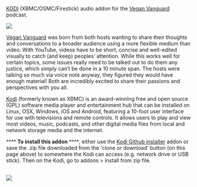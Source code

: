 <a href="kodi.tv">KODI<a> (XBMC/OSMC/Firestick) audio addon for the <a href="https://veganvanguardpodcast.com/">Vegan Vanguard</a> podcast.<br>

<img src="http://veganvanguardpodcast.com/wp-content/uploads/powerpress/vegan_(3).png"><br>

<a href="https://veganvanguardpodcast.com/">Vegan Vanguard</a> was born from both hosts wanting to share their thoughts and conversations to a broader audience using a more flexible medium than video. With YouTube, videos have to be short, concise and well-edited visually to catch (and keep) peoples’ attention. While this works well for certain topics, some issues really need to be talked out to do them any justice, which simply can’t be done in a 10 minute span. The hosts were talking so much via voice note anyway, they figured they would have enough material! Both are incredibly excited to share their passions and perspectives with you all.<br>

<a href="www.kodi.tv">Kodi</a> (formerly known as XBMC) is an award-winning free and open source (GPL) software media player and entertainment hub that can be installed on Linux, OSX, Windows, iOS and Android, featuring a 10-foot user interface for use with televisions and remote controls. It allows users to play and view most videos, music, podcasts, and other digital media files from local and network storage media and the internet.<br>

<b>^^^^ To install this addon ^^^^</b>, either use the <a href="https://www.tvaddons.co/github-browser-kodi/">Kodi Github installer</a> addon or save the .zip file downloaded from the 'clone or download' button (on this page above) to somewhere the Kodi can access (e.g. network drive or USB stick). Then on the Kodi, go to addons > install from zip file.<br>

<br><a href="http://www.kodi.tv"><img src="https://kodi.tv/sites/default/files/page/field_image/about--devices.jpg">
